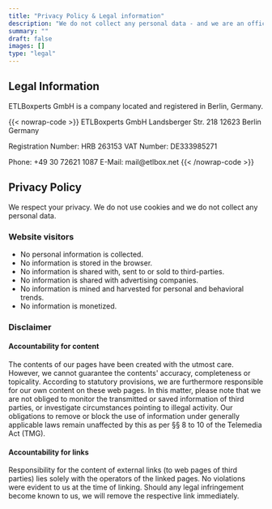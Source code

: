 ```yaml
---
title: "Privacy Policy & Legal information"
description: "We do not collect any personal data - and we are an official company in Berlin, Germany."
summary: ""
draft: false
images: []
type: "legal"
---
```



## Legal Information

ETLBoxperts GmbH is a company located and registered in Berlin, Germany.

{{< nowrap-code >}}
ETLBoxperts GmbH
Landsberger Str. 218
12623 Berlin 
Germany

Registration Number: HRB 263153
VAT Number: DE333985271

Phone: +49 30 72621 1087
E-Mail: mail&commat;etlbox&period;net
{{< /nowrap-code >}}


## Privacy Policy

We respect your privacy. We do not use cookies and we do not collect any personal data.

### Website visitors

- No personal information is collected.
- No information is stored in the browser.
- No information is shared with, sent to or sold to third-parties.
- No information is shared with advertising companies.
- No information is mined and harvested for personal and behavioral trends.
- No information is monetized.


### Disclaimer

#### Accountability for content

The contents of our pages have been created with the utmost care. However, we cannot guarantee the contents' accuracy, completeness or topicality. According to statutory provisions, we are furthermore responsible for our own content on these web pages. In this matter, please note that we are not obliged to monitor the transmitted or saved information of third parties, or investigate circumstances pointing to illegal activity. Our obligations to remove or block the use of information under generally applicable laws remain unaffected by this as per §§ 8 to 10 of the Telemedia Act (TMG).

#### Accountability for links

Responsibility for the content of external links (to web pages of third parties) lies solely with the operators of the linked pages. No violations were evident to us at the time of linking. Should any legal infringement become known to us, we will remove the respective link immediately.